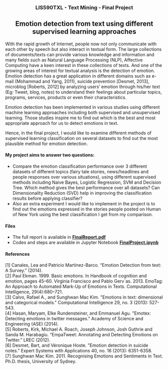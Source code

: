 <h3 align="center">LIS590TXL - Text Mining - Final Project</h3>

<h2 align="center">Emotion detection from text using different supervised learning approaches
</h2>

<p>With the rapid growth of Internet, people now not only communicate with each other by speech but also interact in textual form. The large collections of documents/texts can provide various knowledge and information and many fields such as Natural Language Processing (NLP), Affective Computing have a keen interest in these collections of texts. And one of the growing areas of interest for textual analysis is the detection of emotion. Emotion detection has a great application in different domains such as e-mail (Mohammad and Yang, 2011), suicide prevention [Desmet, 2013], microblog [Roberts, 2012] by analyzing users’ emotion through his/her text (Eg: Tweet, blog, notes) to understand their feelings about particular topics, programs, services, products or even their characteristics.
</p>
<p>Emotion detection has been implemented in various studies using different machine learning approaches including both supervised and unsupervised learning. Those studies inspire me to find out which is the best and most appropriate approach for us to detect emotions in text. 
</p>
<p>Hence, in the final project, I would like to examine different methods of supervised learning classification on several datasets to find out the most plausible method for emotion detection.</p>

#### My project aims to answer two questions:
- Compare the emotion classification performance over 3 different datasets of different topics (fairy tale stories, news/headlines and people responses over various situations), using different supervised methods including Naive Bayes, Logistic Regression, SVM and Decision Tree. Which method gives the best performance over all datasets?
Can Dimensionality Reduction (SVD) help in improving the classification results before applying classifier?
- Also an extra experiment I would like to implement in the project is to find out the emotions expressed in the stories people posted on Human of New York using the best classification I get from my comparison.

#### Files

- The full report is available in <a href="https://github.com/thphan/LIS590TXL-EmotionDetection/blob/master/FinalReport.pdf"><b>FinalReport.pdf</b></a>
- Codes and steps are available in Jupyter Notebook <a href="https://github.com/thphan/LIS590TXL-EmotionDetection/blob/master/FinalProject.ipynb"><b>FinalProject.ipynb</b></a>

#### References
[1] Canales, Lea and Patricio Martínez-Barco. “Emotion Detection from text: A Survey.” (2014).
<br />[2] Paul Ekman. 1999. Basic emotions. In Handbook of cognition and emotion, pages 45–60. Virginia Francisco and Pablo Gerv´as. 2013. EmoTag: An Approach to Automated Mark-Up of Emotions in Texts. Computational Intelligence, 29(4):680–721.
<br />[3] Calvo, Rafael A., and Sunghwan Mac Kim. "Emotions in text: dimensional and categorical models." Computational Intelligence 29, no. 3 (2013): 527-543.
<br />[4] Hasan, Maryam, Elke Rundensteiner, and Emmanuel Agu. "Emotex: Detecting emotions in twitter messages." Academy of Science and Engineering (ASE) (2014).
<br />[5] Roberts, Kirk, Michael A. Roach, Joseph Johnson, Josh Guthrie and Sanda M. Harabagiu. “EmpaTweet: Annotating and Detecting Emotions on Twitter.” LREC (2012).
<br />[6] Desmet, Bart, and Véronique Hoste. "Emotion detection in suicide notes." Expert Systems with Applications 40, no. 16 (2013): 6351-6358.
<br />[7] Sunghwan Mac Kim. 2011. Recognising Emotions and Sentiments in Text. Ph.D. thesis, University of Sydney.
